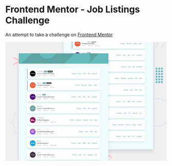 # Frontend Mentor - Job Listings Challenge

An attempt to take a challenge on [Frontend Mentor](https://www.frontendmentor.io)

![Design preview for the Job Listings coding challenge](./specs/design/desktop-preview.jpg)
